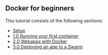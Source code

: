 ## Docker for beginners

This tutorial consists of the following sections:

* [Setup](beginner/setup.md)
* [1.0 Running your first container](beginner/alpine.md)
* [2.0 Webapps with Docker](beginner/webapps.md)
* [3.0 Deploying an app to a Swarm](beginner/votingapp.md)
